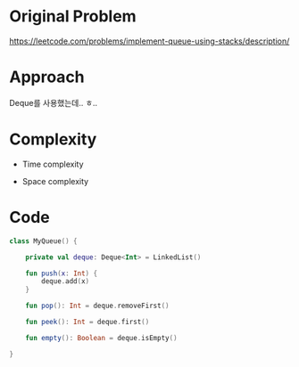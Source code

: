 # Original Problem

https://leetcode.com/problems/implement-queue-using-stacks/description/

# Approach

Deque를 사용했는데.. ㅎ..

# Complexity

- Time complexity

- Space complexity

# Code

```kotlin
class MyQueue() {

    private val deque: Deque<Int> = LinkedList()

    fun push(x: Int) {
        deque.add(x)
    }

    fun pop(): Int = deque.removeFirst()

    fun peek(): Int = deque.first()

    fun empty(): Boolean = deque.isEmpty()

}
```



